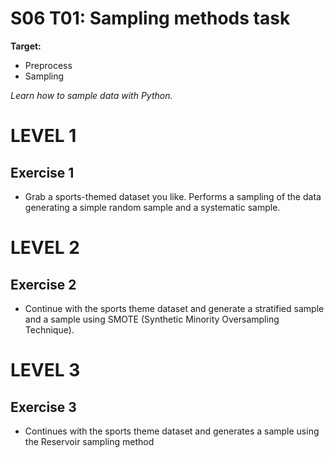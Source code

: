 # S06 T01: Sampling methods task

**Target:**
  * Preprocess
  * Sampling

_Learn how to sample data with Python._

# LEVEL 1

 ## Exercise 1
  - Grab a sports-themed dataset you like. Performs a sampling of the data generating a simple random sample and a systematic sample.

  
 # LEVEL 2
 
 ## Exercise 2
  - Continue with the sports theme dataset and generate a stratified sample and a sample using SMOTE (Synthetic Minority Oversampling Technique).


 # LEVEL 3
  
 ## Exercise 3
  - Continues with the sports theme dataset and generates a sample using the Reservoir sampling method

